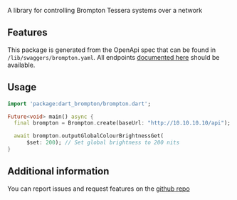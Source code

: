 A library for controlling Brompton Tessera systems over a network

## Features

This package is generated from the OpenApi spec that can be found in `/lib/swaggers/brompton.yaml`. All
endpoints [documented here][1] should be available.


## Usage

```dart
import 'package:dart_brompton/brompton.dart';

Future<void> main() async {
  final brompton = Brompton.create(baseUrl: "http://10.10.10.10/api");

  await brompton.outputGlobalColourBrightnessGet(
      $set: 200); // Set global brightness to 200 nits
}

```

## Additional information

You can report issues and request features on the [github repo][2]

[1]: https://dl.bromptontech.com/tessera/docs/TesseraIPControlAPI3_4_3.pdf
[2]: https://github.com/point-source/dart_brompton